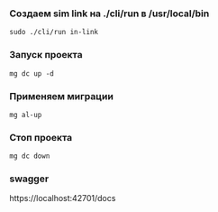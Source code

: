 ###  Создаем sim link на ./cli/run в /usr/local/bin
```shell
sudo ./cli/run in-link
```

### Запуск проекта
```shell
mg dc up -d
```

### Применяем миграции
```shell
mg al-up
```

### Стоп проекта
```shell
mg dc down
```

### swagger
https://localhost:42701/docs